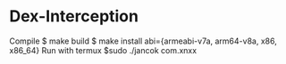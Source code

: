 # Dex-Interception
Compile
      $ make
build
      $ make install abi={armeabi-v7a, arm64-v8a, x86, x86_64}
Run with termux 
      $sudo ./jancok com.xnxx
